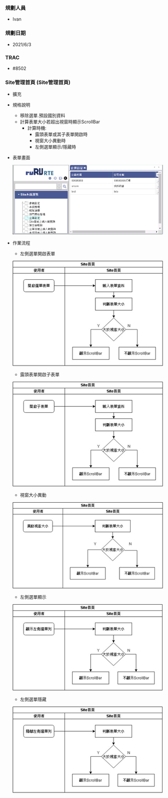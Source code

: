 ### <div id="user">規劃人員</div>
* Ivan

### <div id="updatedate">規劃日期</div>
* 2021/6/3

### <div id="trac">TRAC</div>
* #8502

### <div id="sitemanage">Site管理首頁 <path>(Site管理首頁)</path></div>
* 擴充
* 規格說明
    * 移除選單.預設國別資料
    * 計算表單大小若超出視窗時顯示ScrollBar
        * 計算時機:
            * 露頭表單或其子表單開啟時
            * 視窗大小異動時
            * 左側選單顯示/隱藏時

* 表單畫面

    ![sitemanage]
    
* 作業流程
    * 左側選單開啟表單

    ![sitemanage_sa1]

    * 露頭表單開啟子表單

    ![sitemanage_sa2]

    * 視窗大小異動

    ![sitemanage_sa3]

    * 左側選單顯示

    ![sitemanage_sa4]

    * 左側選單隱藏

    ![sitemanage_sa5]


<!--超連結引用ps.畫面上看不到-->
[SiteManage]:attachment/sitemanage.jpg
[SiteManage_sa1]:attachment/SiteManage_sa1.jpg
[SiteManage_sa2]:attachment/SiteManage_sa2.jpg
[SiteManage_sa3]:attachment/SiteManage_sa3.jpg
[SiteManage_sa4]:attachment/SiteManage_sa4.jpg
[SiteManage_sa5]:attachment/SiteManage_sa5.jpg